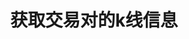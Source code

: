 ---
title: 获取交易对的k线信息
position_number: 15
type: get
description: /market/public/q/kline
parameters:
    -
        name: symbol
        type: string
        mandatory: true
        default: N/A
        description: 交易对
        ranges:
    -
        name: interval
        type: string
        mandatory: true
        default: N/A
        description: 时间间隔
        ranges: 1m;5m;15m;30m;1h;4h;1d;1w
    -
        name: startTime
        type: integer
        mandatory: false
        default: N/A
        description: 起始时间
        ranges:
    -
        name: endTime
        type: integer
        mandatory: false
        default: N/A
        description: 结束时间
        ranges:
    -
        name: limit
        type: integer
        mandatory: false
        default: N/A
        description: 限制条数
        ranges:
content_markdown: 注：**此方法不需要签名**
left_code_blocks:
    -
        code_block: "public void getKLine() {\r\n\tString text = HttpUtil.get(URL + \"/data/api/v1/future-u/market/getKLine?market=btc_usdt&type=1min&since=0\");\r\n\tSystem.out.println(text);\r\n}"
        title: Java
        language: java
right_code_blocks:
    - code_block: |-
        {
         "msgInfo": {
            "code": "",
            "msg": ""
          },
          "msg": "",
          "data": [
            {
              "a": 0, //成交量
              "c": 0, //结束价
              "h": 0, //最高价
              "l": 0, //最低价
              "o": 0, //开始价
              "s": "", //交易对
              "t": 0, //时间
              "v": 0 //成交额
            }
          ],
          "code": 200
        }
      title: Response
      language: json
---